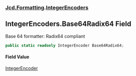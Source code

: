 ### [Jcd.Formatting](Jcd.Formatting.md 'Jcd.Formatting').[IntegerEncoders](Jcd.Formatting.IntegerEncoders.md 'Jcd.Formatting.IntegerEncoders')

## IntegerEncoders.Base64Radix64 Field

Base 64 formatter: Radix64 compliant

```csharp
public static readonly IntegerEncoder Base64Radix64;
```

#### Field Value
[IntegerEncoder](Jcd.Formatting.IntegerEncoder.md 'Jcd.Formatting.IntegerEncoder')